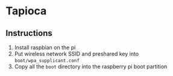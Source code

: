 # Tapioca

## Instructions

1. Install raspbian on the pi
2. Put wireless network SSID and preshared key into `boot/wpa_supplicant.conf`
3. Copy all the `boot` directory into the raspberry pi boot partition
